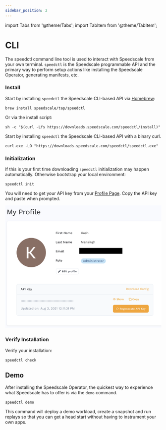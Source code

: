 ```yaml
---
sidebar_position: 2
---
```

import Tabs from '@theme/Tabs';
import TabItem from '@theme/TabItem';

# CLI

The speedctl command line tool is used to interact with Speedscale from your own terminal. `speedctl` is the Speedscale
programmable API and the primary way to perform setup actions like installing the Speedscale Operator, generating manifests, etc.

### Install

<Tabs>

<TabItem value="cli" label="MacOS/Linux">

Start by installing `speedctl` the Speedscale CLI-based API via [Homebrew](https://brew.sh):

```
brew install speedscale/tap/speedctl
```

Or via the install script:

```
sh -c "$(curl -Lfs https://downloads.speedscale.com/speedctl/install)"
```

</TabItem>

<TabItem value="cli_windows" label="Windows">

Start by installing `speedctl` the Speedscale CLI-based API with a binary curl.

```
curl.exe -LO "https://downloads.speedscale.com/speedctl/speedctl.exe"
```

</TabItem>

</Tabs>

### Initialization <a href="#part-ii-run-speedctl-initialization" id="part-ii-run-speedctl-initialization"></a>

If this is your first time downloading `speedctl` initialization may happen automatically.  Otherwise bootstrap your local environment:

```
speedctl init
```

You will need to get your API key from your [Profile Page](https://app.speedscale.com/profile). Copy the API key and paste when prompted.

![](./api-key.png)

### Verify Installation

Verify your installation:

```
speedctl check
```

## Demo

After installing the Speedscale Operator, the quickest way to experience what Speedscale has to offer is via the `demo` command.
```
speedctl demo
```

This command will deploy a demo workload, create a snapshot and run replays so that you can get a head start without having to instrument your own apps.
